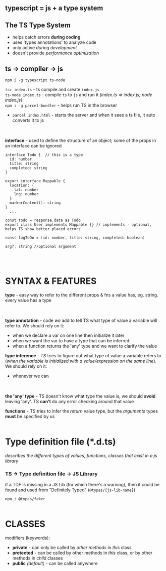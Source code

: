 ## typescript = js + a type system  

## The TS Type System
- helps catch errors **during coding**
- uses 'types annotations' to analyze code
- only active *during development*
- doesn't provide *performance optimization*

## ts -> compiler -> js

`npm i -g typescript ts-node`

`tsc index.ts` - ts compile and create `index.js`  
`ts-node index.ts` - compile `ts` to `js` and run it *(index.ts => index.js; node index.js)*  
`npm i -g parcel-bundler` - helps run TS in the browser
  * `parcel index.html` - starts the server and when it sees a ts file, it auto converts it to js  
<br/> <br/> 

**interface** - used to define the structure of an object; some of the props in an interface can be ignored  

```
interface Todo {  // this is a type
  id: number
  title: string
  completed: string
}

export interface Mappable {
  location: {
    lat: number
    lng: number
  }
  markerContent(): string
}
  ...

const todo = response.data as Todo
export class User implements Mappable {} // implements - optional, helps TS show better placed errors

const logToDo = (id: number, title: string, completed: boolean)

arg?: string //optional argument
```  
<br/><br/>  


# SYNTAX & FEATURES

**type** - easy way to refer to the different props & fns a value has, eg. string. every value has a type  
<br/><br/> 

**type annotation** - code *we* add to tell TS what type of value a variable will refer to. We should rely on it:
  - when we declare a var on one line then initialize it later
  - when we want the var to have a type that can be inferred
  - when a function returns the 'any' type and we want to clarify the value

**type inference** -  *TS* tries to figure out what type of value a variable refers to (*when the variable is initialized with a value/expression on the same line*). We should rely on it:
  - whenever we can  
<br/><br/>

**the 'any' type** - TS doesn't know what type the value is, we should **avoid** leaving 'any'. TS **can't** do any error checking around that value  


**functions** - TS tries to infer the *return* value type, but the *arguments* types **must** be specified by us
<br/><br/>

# Type definition file (*.d.ts)  
*describes the different types of values, functions, classes that exist in a js library*  

### TS -> Type definition file -> JS Library  
if a TDF is missing in a JS Lib (for which there's a warning), then it could be found and used from "Definitely Typed" (`@types/[js-lib-name]`)

`npm i @types/faker`
<br/><br/>


# CLASSES  

modifiers (keywords):
  * **private** - can only be called by *other methods* in *this* class
  * **protected** - can be called by other methods in *this* class, or by other methods in *child* classes
  * **public** *(default)* - can be called anywhere
<br/><br/>



